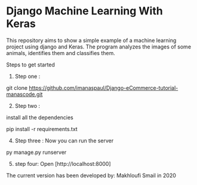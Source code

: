 # Django Machine Learning With Keras


This repository aims to show a simple example of a machine learning project using django and Keras.
The program analyzes the images of some animals, identifies them and classifies them.

Steps to get started

1. Step one :

git clone https://github.com/imanaspaul/Django-eCommerce-tutorial-manascode.git


2. Step two :

install all the dependencies

pip install -r requirements.txt

4. Step three :
Now you can run the server

py manage.py runserver

5. step four:
Open [http://localhost:8000]


The current version has been developed by: Makhloufi Smail in 2020